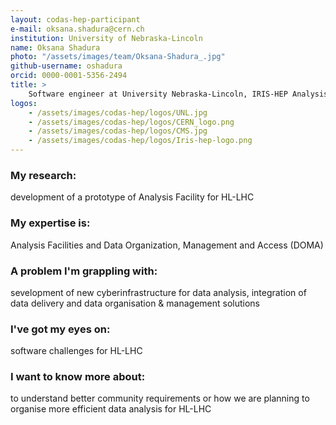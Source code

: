 ```yaml
---
layout: codas-hep-participant
e-mail: oksana.shadura@cern.ch
institution: University of Nebraska-Lincoln
name: Oksana Shadura
photo: "/assets/images/team/Oksana-Shadura_.jpg"
github-username: oshadura
orcid: 0000-0001-5356-2494
title: >
    Software engineer at University Nebraska-Lincoln, IRIS-HEP Analysis Grand Challenge Co-coordinator
logos:
    - /assets/images/codas-hep/logos/UNL.jpg
    - /assets/images/codas-hep/logos/CERN_logo.png
    - /assets/images/codas-hep/logos/CMS.jpg
    - /assets/images/codas-hep/logos/Iris-hep-logo.png
---
```



### My research:
development of a prototype of Analysis Facility for HL-LHC 

### My expertise is:
Analysis Facilities and Data Organization, Management and Access (DOMA)

### A problem I'm grappling with:
sevelopment of new cyberinfrastructure for data analysis, integration of data delivery and data organisation & management solutions

### I've got my eyes on:
software challenges for HL-LHC

### I want to know more about:
to understand better community requirements or how we are planning to organise more efficient data analysis for HL-LHC
